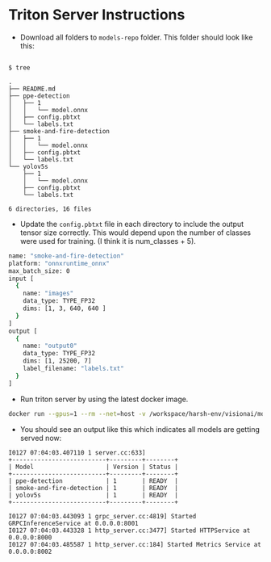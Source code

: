 # Triton Server Instructions

- Download all folders to `models-repo` folder. This folder should look like this:

```console

$ tree

.
├── README.md
├── ppe-detection
│   ├── 1
│   │   └── model.onnx
│   ├── config.pbtxt
│   └── labels.txt
├── smoke-and-fire-detection
│   ├── 1
│   │   └── model.onnx
│   ├── config.pbtxt
│   └── labels.txt
└── yolov5s
    ├── 1
    │   └── model.onnx
    ├── config.pbtxt
    └── labels.txt

6 directories, 16 files

```

- Update the `config.pbtxt` file in each directory to include the output tensor size correctly. This would depend upon the number of classes were used for training. (I think it is num_classes + 5).

```bash
name: "smoke-and-fire-detection"
platform: "onnxruntime_onnx"
max_batch_size: 0
input [
  {
    name: "images"
    data_type: TYPE_FP32
    dims: [1, 3, 640, 640 ]
  }
]
output [
  {
    name: "output0"
    data_type: TYPE_FP32
    dims: [1, 25200, 7]
    label_filename: "labels.txt"
  }
]

```


- Run triton server by using the latest docker image.

```bash
docker run --gpus=1 --rm --net=host -v /workspace/harsh-env/visionai/models-repo:/models nvcr.io/nvidia/tritonserver:22.12-py3 tritonserver --model-repository=/models
```

- You should see an output like this which indicates all models are getting served now:

```console
I0127 07:04:03.407110 1 server.cc:633]
+--------------------------+---------+--------+
| Model                    | Version | Status |
+--------------------------+---------+--------+
| ppe-detection            | 1       | READY  |
| smoke-and-fire-detection | 1       | READY  |
| yolov5s                  | 1       | READY  |
+--------------------------+---------+--------+

I0127 07:04:03.443093 1 grpc_server.cc:4819] Started GRPCInferenceService at 0.0.0.0:8001
I0127 07:04:03.443328 1 http_server.cc:3477] Started HTTPService at 0.0.0.0:8000
I0127 07:04:03.485587 1 http_server.cc:184] Started Metrics Service at 0.0.0.0:8002

```

 